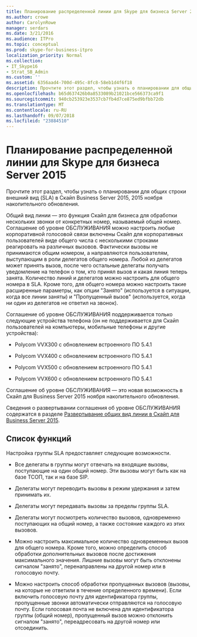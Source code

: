 ```yaml
---
title: Планирование распределенной линии для Skype для бизнеса Server 2015
ms.author: crowe
author: CarolynRowe
manager: serdars
ms.date: 3/21/2016
ms.audience: ITPro
ms.topic: conceptual
ms.prod: skype-for-business-itpro
localization_priority: Normal
ms.collection:
- IT_Skype16
- Strat_SB_Admin
ms.custom: ''
ms.assetid: 6356aad4-700d-495c-8fc8-58eb1d4f6f18
description: Прочтите этот раздел, чтобы узнать о планировании для общих строки внешний вид (SLA) в Скайп Business Server 2015, 2015 ноября накопительного обновления.
ms.openlocfilehash: b65d637426b0a8533089b21021bce566373ca9f1
ms.sourcegitcommit: 940cb253923e3537cb7fb4d7ce875ed9bfbb72db
ms.translationtype: MT
ms.contentlocale: ru-RU
ms.lasthandoff: 09/07/2018
ms.locfileid: "23884510"
---
```

# <a name="plan-for-shared-line-appearance-in-skype-for-business-server-2015"></a>Планирование распределенной линии для Skype для бизнеса Server 2015
 
Прочтите этот раздел, чтобы узнать о планировании для общих строки внешний вид (SLA) в Скайп Business Server 2015, 2015 ноября накопительного обновления. 
  
Общий вид линии — это функция Скайп для бизнеса для обработки нескольких звонки от конкретных номер, называемый общей номер. Соглашение об уровне ОБСЛУЖИВАНИЯ можно настроить любые корпоративной голосовой связи включены Скайп для корпоративных пользователей виде общего числа с несколькими строками реагировать на различных вызовов. Фактически вызовы не принимаются общим номером, а направляются пользователям, выступающим в роли делегатов общего номера. Любой из делегатов может принять вызов, после чего остальные делегаты получать уведомление на телефон о том, кто принял вызов и какая линия теперь занята. Количество линий и делегатов можно настроить для общего номера в SLA. Кроме того, для общего номера можно настроить такие расширенные параметры, как опции "Занято" (используется в ситуации, когда все линии заняты) и "Пропущенный вызов" (используется, когда ни один из делегатов не ответил на звонок).
  
Соглашение об уровне ОБСЛУЖИВАНИЯ поддерживается только следующие устройства телефона (он не поддерживается для Скайп пользователей на компьютеры, мобильные телефоны и другие устройства): 
  
- Polycom VVX300 с обновлением встроенного ПО 5.4.1
    
- Polycom VVX400 с обновлением встроенного ПО 5.4.1
    
- Polycom VVX500 с обновлением встроенного ПО 5.4.1
    
- Polycom VVX600 с обновлением встроенного ПО 5.4.1
    
Соглашение об уровне ОБСЛУЖИВАНИЯ — это новая возможность в Скайп для Business Server 2015 ноября накопительного обновления. 
  
Сведения о развертывании соглашения об уровне ОБСЛУЖИВАНИЯ содержатся в разделе [Развертывание общих вид линии в Скайп для Business Server 2015](../../deploy/deploy-enterprise-voice/deploy-shared-line-appearance.md).
  
## <a name="feature-list"></a>Список функций

Настройка группы SLA предоставляет следующие возможности.
  
- Все делегаты в группы могут отвечать на входящие вызовы, поступающие на один общий номер. Эти вызовы могут быть как на базе ТСОП, так и на базе SIP.
    
- Делегаты могут переводить вызовы в режим удержания и затем принимать их.
    
- Делегаты могут передавать вызовы за пределы группы SLA.
    
- Делегаты могут посмотреть количество вызовов, одновременно поступающих на общий номер, а также состояние каждого из этих вызовов.
    
- Можно настроить максимальное количество одновременных вызов для общего номера. Кроме того, можно определить способ обработки дополнительных вызовов после достижения максимального значения. Лишние вызовы могут быть отклонены сигналом "занято", перенаправлены на другой номер или в голосовую почту.
    
- Можно настроить способ обработки пропущенных вызовов (вызовы, на которые не ответили в течение определенного времени). Если включить голосовую почту для идентификатора группы, пропущенные звонки автоматически отправляются на голосовую почту. Если голосовая почта не включена для идентификатора группы (общий номер), пропущенный вызов можно отклонить сигналом "занято", переадресовать на другой номер или отсоединить.
    

